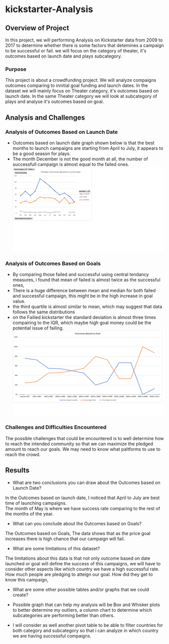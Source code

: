 # kickstarter-Analysis
## Overview of Project
In this project, we will performing Analysis on Kickstarter data from 2009 to 2017 to determine whether there is some factors that detemines a campaign to be successful or fail. we will focus on  the category of theater, it's outcomes based on launch date and plays subcategory.   

### Purpose

This project is about a crowdfunding project. We will analyze compaigns outcomes comparing to innitial goal funding and launch dates. 
In the dataset we will mainly focus on Theater category, it's outcomes based on launch date. 
In the same Theater category we will look at  subcategory of plays and analyse it's outcomes based on goal. 

## Analysis and Challenges
### Analysis of Outcomes Based on Launch Date
- Outcomes based on launch date graph shown below is  that the best months to launch campaigns are starting from April to July, it appears to be a good season for plays. 
- The month December is not the good month at all, the number of successfull campaign is almost equal to the failed ones. 
![Theater outcomes based on launch date](https://github.com/elzmanzi/kickstarter-Analysis/blob/main/Resources/Theater_Outcomes_vs_Launch.png)

### Analysis of Outcomes Based on Goals
- By comparing those failed and successful using central tendancy measures, i found that mean of failed is almost twice as the successful ones,
- There is a huge difference  between mean and median for both failed and successful campaign, this might be in the high increase in goal value. 
- the third quartile is almost similar to mean, which may suggest that data follows the same distributions 
- on the Failied kickstarter the standard deviation is almost three times compairing to the IQR, which maybe high goal money could be the potential issue of failing. 
![Outcomes based on goal](https://github.com/elzmanzi/kickstarter-Analysis/blob/main/Resources/Outcomes_vs_Goals.png)

### Challenges and Difficulties Encountered

The possible challenges that could be encountered is to well determine how to reach the intended community so that we can maximize the pledged amount to reach our goals. We may need to know what paltforms to use to reach the crowd. 

## Results

- What are two conclusions you can draw about the Outcomes based on Launch Date?

In the Outcomes based on launch date, I noticed that April to July are best time of launching campaigns.  
The month of May is where we have success rate comparing to the rest of the months of the year. 

- What can you conclude about the Outcomes based on Goals?

The Outcomes based on Goals, The data shows that as the price goal increases there is high chance that our campaign will fail.

- What are some limitations of this dataset?

The limitations about this data is that not only outcome based on date launched or goal will define the success of this campaigns, 
we will have to consider other aspects like which country we have a high successful rate. 
How much people are pledging to atteign our goal. How did they get to know this campaign, 

- What are some other possible tables and/or graphs that we could create?

- Possible graph that can help my analysis will be Box and Whisker plots to better determine my outliers,
 a column chart to determine which subcategories are performing better than others. 
 
- I will consider as well another pivot table to be able to filter countries for both category and subcategory
 so that i can analyze in which country we are having successful compaigns.


